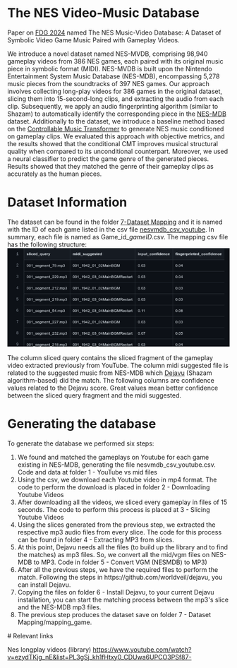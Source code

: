 # The NES Video-Music Database
Paper on [FDG 2024](https://www.fdg.org.br/) named The NES Music-Video Database: A Dataset of Symbolic Video Game Music
Paired with Gameplay Videos.


We introduce a novel dataset named NES-MVDB, comprising 98,940 gameplay videos from 386 NES games, each paired with its original music piece in symbolic format (MIDI). NES-MVDB is built upon the Nintendo Entertainment System Music Database (NES-MDB), encompassing 5,278 music pieces from the soundtracks of 397 NES games. Our approach involves collecting long-play videos for 386 games in the original dataset, slicing them into 15-second-long clips, and extracting the audio from each clip. Subsequently, we apply an audio fingerprinting algorithm (similar to Shazam) to automatically identify the corresponding piece in the [NES-MDB](https://github.com/chrisdonahue/nesmdb#dataset-information) dataset.  Additionally to the dataset, we introduce a baseline method based on the [Controllable Music Transformer](https://github.com/cardoso-data-science/nesmvdb-bl) to generate NES music conditioned on gameplay clips. We evaluated this approach with objective metrics, and the results showed that the conditional CMT improves musical structural quality when compared to its unconditional counterpart. Moreover, we used a neural classifier to predict the game genre of the generated pieces. Results showed that they matched the genre of their gameplay clips as accurately as the human pieces.



# Dataset Information
The dataset can be found in the folder [7-Dataset Mapping]([https://github.com/cardoso-data-science/nesmvdb-bl](https://github.com/rubensolv/NES-VMDB/tree/main/7%20-%20Dataset%20Mapping/mapping_game)) and it is named with the ID of each game listed in the csv file [nesvmdb_csv_youtube](https://github.com/rubensolv/NES-VMDB/blob/main/1%20-%20youtube%20vs%20mid%20files/nesvmdb_csv_youtube.csv). 
In summary, each file is named as Game_id_*gameID*.csv. The mapping csv file has the following structure:
![alt text](https://github.com/rubensolv/NES-VMDB/blob/main/images/mapping_csv_structure.png)
 
The column sliced query contains the sliced fragment of the gameplay video extracted previously from YouTube. The column midi suggested file is related to the suggested music from NES-MDB which [Dejavu](https://github.com/worldveil/dejavu) (Shazam algorithm-based) did the match. The following columns are confidence values related to the Dejavu score. Great values mean better confidence between the sliced query fragment and the midi suggested. 


# Generating the database
To generate the database we performed six steps:
<ol>
 <li> We found and matched the gameplays on Youtube for each game existing in NES-MDB, generating the file nesvmdb_csv_youtube.csv. Code and data at folder 1 - YouTube vs mid files </li>
 <li> Using the csv, we download each Youtube video in mp4 format. The code to perform the download is placed in folder 2 - Downloading Youtube Videos</li>
 <li> After downloading all the videos, we sliced every gameplay in files of 15 seconds. The code to perform this process is placed at 3 - Slicing Youtube Videos </li>
 <li> Using the slices generated from the previous step, we extracted the respective mp3 audio files from every slice. The code for this process can be found in folder 4 - Extracting MP3 from slices.</li>
 <li> At this point, Dejavu needs all the files (to build up the library and to find the matches) as mp3 files. So, we convert all the mid/vgm files on NES-MDB to MP3. Code in folder 5 - Convert VGM (NESMDB) to MP3)</li>
 <li> After all the previous steps, we have the required files to perform the match. Following the steps in https://github.com/worldveil/dejavu, you can install Dejavu. </li>
 <li> Copying the files on folder 6 - Install Dejavu, to your current Dejavu installation, you can start the matching process between the mp3's slice and the NES-MDB mp3 files. </li>
 <li> The previous step produces the dataset save on folder 7 - Dataset Mapping/mapping_game.</li>
</ol>
# Relevant links

Nes longplay videos (library)
https://www.youtube.com/watch?v=ezydTKjg_nE&list=PL3gSj_kh1fHtxy0_CDUwa6UPCO3PSf87-

